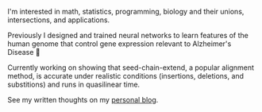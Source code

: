 I'm interested in math, statistics, programming, biology and their unions, intersections, and applications.

Previously I designed and trained neural networks to learn features of the human genome that control gene expression relevant to Alzheimer's Disease 🧠

Currently working on showing that seed-chain-extend, a popular alignment method, is accurate under realistic conditions (insertions, deletions, and substitions) and runs in quasilinear time.

See my written thoughts on my [personal blog](https://spencergibson26.notion.site/cfe9bf09ada84dc795696f1445fa4535?v=239ccc4e571446fc90a423980182349e&pvs=4).

<!--
**Lazarus42/Lazarus42** is a ✨ _special_ ✨ repository because its `README.md` (this file) appears on your GitHub profile.

Here are some ideas to get you started:

- 🔭 I’m currently working on ...
- 🌱 I’m currently learning ...
- 👯 I’m looking to collaborate on ...
- 🤔 I’m looking for help with ...
- 💬 Ask me about ...
- 📫 How to reach me: ...
- 😄 Pronouns: ...
- ⚡ Fun fact: ...
-->
